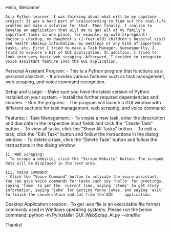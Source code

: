Hello, Welcome!

	As a Python learner, I was thinking about what will be my capstone project! It was a hard part of brainstorming to find out the real-life problem and make a solution for that. Then finally, I realize to develop an application that will me to get all of my family's important tasks in one place, for example, my wife's(pregnant) doctor's checkup, my daughter's (1-Year-old) children's hospital visit and health checkup information, my meetings or any kind of important tasks, etc. First I tried to make a Task Manager. Subsequently, I tried to explore a bit of GUI application. In addition, I tried to look into very basic web scraping. Afterward, I decided to integrate Voice Assistant feature into the GUI application.


Personal Assistant Program:
	- This is a Python program that functions as a personal assistant.
	- It provides various features such as task management, web scraping, and voice command recognition.

Setup and Usage:
	- Make sure you have the latest version of Python installed on your system.
	- Install the further required dependencies and libraries.
	- Run the program:
	- The program will launch a GUI window with different sections for task management, web scraping, and voice command.

Features:
	i. Task Management:
	- To create a new task, enter the description and due date in the respective input fields and click the "Create Task" button.
	- To view all tasks, click the "Show All Tasks" button.
	- To edit a task, click the "Edit Task" button and follow the instructions in the dialog window.
	- To delete a task, click the "Delete Task" button and follow the instructions in the dialog window.

	ii. Web Scraping:
	- To scrape a website, click the "Scrape Website" button. The scraped data will be displayed in the text area.

	iii. Voice Command:
	- Click the "Voice Command" button to activate the voice assistant. You can give voice commands for tasks such say 'hello' for greetings, saying 'time' to get the 	current time, saying 'study' to get study information, saying 'joke' for getting funny jokes, and saying 'exit' to finish the conversation and out from the GUI 	application.

Desktop Application creation: 
	-To get .exe file is an executable file format commonly used in Windows operating systems. Please run the below command:
		python -m PyInstaller GUI_WebScrap_AI.py --onefile 

Thanks!